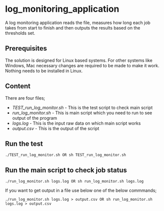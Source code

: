 # log_monitoring_application
A log monitoring application reads the file, measures how long each job takes from start to finish and then outputs the results based on the thresholds set.
## Prerequisites
The solution is designed for Linux based systems. For other systems like Windows, Mac necessary changes are required to be made to make it work.
Nothing needs to be installed in Linux.
## Content
There are four files;
- _TEST_run_log_monitor.sh_ - This is the test script to check main script
- _run_log_monitor.sh_ - This is main script which you need to run to see output of the program
- _logs.log_ - This is the input raw data on which main script works
- _output.csv_ - This is the output of the script
## Run the test
```
./TEST_run_log_monitor.sh OR sh TEST_run_log_monitor.sh
```
## Run the main script to check job status
```
./run_log_monitor.sh logs.log OR sh run_log_monitor.sh logs.log
```
If you want to get output in a file use below one of the below commmands;
```
./run_log_monitor.sh logs.log > output.csv OR sh run_log_monitor.sh logs.log > output.csv
```
